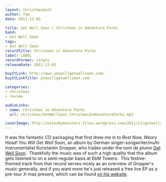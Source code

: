 ```yaml
---
layout: christmaspost
author: Tom
date: 2011-12-03

title: Get Well Soon | Christmas in Adventure Parks
band:
- Get Well Soon
tags:
- Get Well Soon
recordTitle: Christmas in Adventure Parks
label: LABEL
recordFormat: single
releaseDate: 2011-12-03

buyItLink: http://www.youwillgetwellsoon.com/
buyItLinkTitle: youwillgetwellsoon.com

categories:
- christmas
- review

audioLinks:
- name: Christmas in Adventure Parks
  url: christmas/GetWellSoon_ChristmasInAdventureParks.mp3

coverImage: http://eatenbymonsters.files.wordpress.com/2011/11/getwellsoon.png
---
```


It was the fantastic CD packaging that first drew me in to _Rest Now, Weary Head! You Will Get Well Soon_, an album by German singer-songwriter/multi-instrumentalist Konstantin Gropper, who trades under the _nom de plume_ [Get Well Soon](http://www.youwillgetwellsoon.com/).  Thankfully the music was of such a high quality that this album gets listened to on a semi-regular basis at EbM Towers.  This festive-themed track from that record serves nicely as an overview of Gropper's music generally, and if you want more he's just released a free live EP as a pre-tour X-mas present, which can be found [on his website](http://www.youwillgetwellsoon.com/konzerthaus/epeu.htm).
